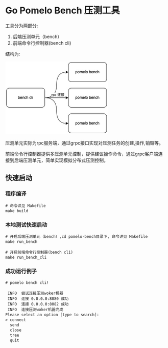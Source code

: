 # Go Pomelo Bench 压测工具

工具分为两部分:

1. 后端压测单元（bench）
2. 前端命令行控制器(bench cli)

结构为:

![](docs/pomelo.jpg)

压测单元实际为rpc服务端，通过grpc接口实现对压测任务的创建,操作,销毁等。

前端命令行控制器提供多压测单元控制，提供建议操作命令，通过grpc客户端连接到后端压测单元，简单实现模拟分布式压测控制。

## 快速启动

### 程序编译

```shell
# 命令详见 Makefile 
make build
```

### 本地测试快速启动

```shell
# 开启后端压测单元（bench）,cd pomelo-bench目录下, 命令详见 Makefile 
make run_bench

# 开启前端命令行控制器(bench cli)
make run_bench_cli
```

### 成功运行例子

```shell
# pomelo bench cli!

 INFO  尝试连接压测woker机器
 INFO  连接 0.0.0.0:8080 成功
 INFO  连接 0.0.0.0:8082 成功
 INFO  连接压测woker机器完成
Please select an option [type to search]: 
> connect
  send
  close
  tree
  quit
```